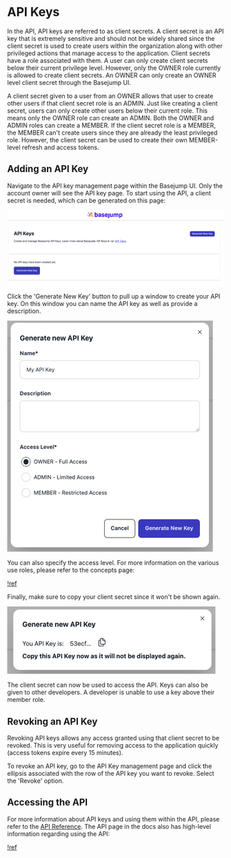 # API Keys

In the API, API keys are referred to as client secrets. A client secret is an API key that is extremely sensitive and should not be widely shared since the client secret is used to create users within the organization along with other privileged actions that manage access to the application. Client secrets have a role associated with them. A user can only create client secrets below their current privilege level. However, only the OWNER role currently is allowed to create client secrets. An OWNER can only create an OWNER level client secret through the Basejump UI.

A client secret given to a user from an OWNER allows that user to create other users if that client secret role is an ADMIN. Just like creating a client secret, users can only create other users below their current role. This means only the OWNER role can create an ADMIN. Both the OWNER and ADMIN roles can create a MEMBER. If the client secret role is a MEMBER, the MEMBER can't create users since they are already the least privileged role. However, the client secret can be used to create their own MEMBER-level refresh and access tokens.

## Adding an API Key

Navigate to the API key management page within the Basejump UI. Only the account owner will see the API key page. To start using the API, a client secret is needed, which can be generated on this page:

![The API Key management page](/images/api_keys/api_keys_page.png)

Click the 'Generate New Key' button to pull up a window to create your API key. On this window you can name the API key as well as provide a description. 

![The API Key modal window](/images/api_keys/add_api_key_modal.png)

You can also specify the access level. For more information on the various use roles, please refer to the concepts page:

[!ref](/getting-started/concepts.md)

Finally, make sure to copy your client secret since it won't be shown again.

![Image with generated client secret](/images/api_keys/generated_api_key.png)

The client secret can now be used to access the API. Keys can also be given to other developers. A developer is unable to use a key above their member role.

## Revoking an API Key

Revoking API keys allows any access granted using that client secret to be revoked. This is very useful for removing access to the application quickly (access tokens expire every 15 minutes). 

To revoke an API key, go to the API Key management page and click the ellipsis associated with the row of the API key you want to revoke. Select the 'Revoke' option.

## Accessing the API

For more information about API keys and using them within the API, please refer to the [API Reference](https://docs.basejump.ai/api/api-reference/). The API page in the docs also has high-level information regarding using the API:

[!ref](/api.md)